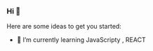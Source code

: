 ### Hi 👋




Here are some ideas to get you started:


- 🌱 I’m currently learning JavaScripty , REACT



